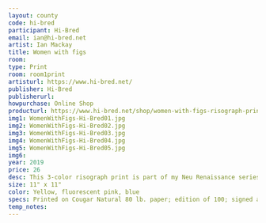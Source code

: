 ```yaml
---
layout: county 
code: hi-bred
participant: Hi-Bred
email: ian@hi-bred.net
artist: Ian Mackay
title: Women with figs
room: 
type: Print
room: room1print
artisturl: https://www.hi-bred.net/
publisher: Hi-Bred
publisherurl: 
howpurchase: Online Shop
producturl: https://www.hi-bred.net/shop/women-with-figs-risograph-print
img1: WomenWithFigs-Hi-Bred01.jpg
img2: WomenWithFigs-Hi-Bred02.jpg
img3: WomenWithFigs-Hi-Bred03.jpg
img4: WomenWithFigs-Hi-Bred04.jpg
img5: WomenWithFigs-Hi-Bred05.jpg
img6: 
year: 2019
price: 26
desc: This 3-color risograph print is part of my Neu Renaissance series.
size: 11" x 11"
color: Yellow, fluorescent pink, blue
specs: Printed on Cougar Natural 80 lb. paper; edition of 100; signed and numbered by the artist.
temp_notes: 
---
```

